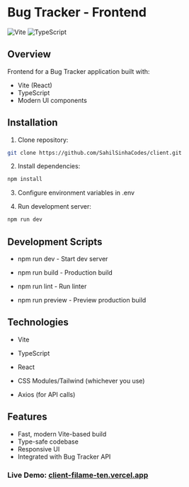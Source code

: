 
# Bug Tracker - Frontend

![Vite](https://img.shields.io/badge/vite-%23646CFF.svg?style=for-the-badge&logo=vite&logoColor=white)
![TypeScript](https://img.shields.io/badge/typescript-%23007ACC.svg?style=for-the-badge&logo=typescript&logoColor=white)

## Overview
Frontend for a Bug Tracker application built with:
- Vite (React)
- TypeScript
- Modern UI components


## Installation
1. Clone repository:
```bash
git clone https://github.com/SahilSinhaCodes/client.git
```
2. Install dependencies:

```bash
npm install
```
3. Configure environment variables in .env

4. Run development server:

```bash
npm run dev
```

## Development Scripts
- npm run dev - Start dev server

- npm run build - Production build

- npm run lint - Run linter

- npm run preview - Preview production build

## Technologies

- Vite

- TypeScript

- React

- CSS Modules/Tailwind (whichever you use)

- Axios (for API calls)

## Features
- Fast, modern Vite-based build
- Type-safe codebase
- Responsive UI
- Integrated with Bug Tracker API

### Live Demo: [client-filame-ten.vercel.app](https://client-filame-ten.vercel.app)
